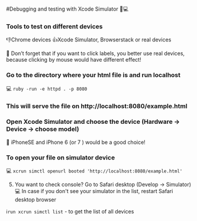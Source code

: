 #Debugging and testing with Xcode Simulator 📱💻


### Tools to test on different devices

👎Chrome devices
👍Xcode Simulator, Browserstack or real devices

🙅 Don’t forget that if you want to click labels, you better use real devices, because clicking by mouse would have different effect!

### Go to the directory where your html file is and run localhost 

💻 ```ruby -run -e httpd . -p 8080``` 

### This will serve the file on http://localhost:8080/example.html

### Open Xcode Simulator and choose the device (Hardware -> Device -> choose model)

🤳 iPhoneSE and iPhone 6 (or 7 ) would be a good choice!

### To open your file on simulator device  

💻 ```xcrun simctl openurl booted 'http://localhost:8080/example.html'```

5. You want to check console? 
Go to Safari desktop (Develop -> Simulator) 💻
In case if you don't see your simulator in the list, restart Safari desktop browser

ℹ️```run xcrun simctl list``` - to get the list of all devices 
